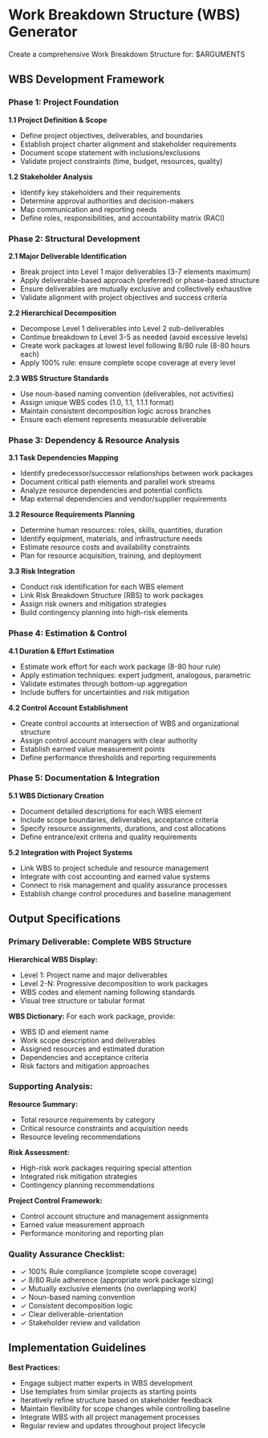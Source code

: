 # Work Breakdown Structure (WBS) Generator

Create a comprehensive Work Breakdown Structure for: $ARGUMENTS

## WBS Development Framework

### Phase 1: Project Foundation

**1.1 Project Definition & Scope**

- Define project objectives, deliverables, and boundaries
- Establish project charter alignment and stakeholder requirements
- Document scope statement with inclusions/exclusions
- Validate project constraints (time, budget, resources, quality)

**1.2 Stakeholder Analysis**

- Identify key stakeholders and their requirements
- Determine approval authorities and decision-makers
- Map communication and reporting needs
- Define roles, responsibilities, and accountability matrix (RACI)

### Phase 2: Structural Development

**2.1 Major Deliverable Identification**

- Break project into Level 1 major deliverables (3-7 elements maximum)
- Apply deliverable-based approach (preferred) or phase-based structure
- Ensure deliverables are mutually exclusive and collectively exhaustive
- Validate alignment with project objectives and success criteria

**2.2 Hierarchical Decomposition**

- Decompose Level 1 deliverables into Level 2 sub-deliverables
- Continue breakdown to Level 3-5 as needed (avoid excessive levels)
- Create work packages at lowest level following 8/80 rule (8-80 hours each)
- Apply 100% rule: ensure complete scope coverage at every level

**2.3 WBS Structure Standards**

- Use noun-based naming convention (deliverables, not activities)
- Assign unique WBS codes (1.0, 1.1, 1.1.1 format)
- Maintain consistent decomposition logic across branches
- Ensure each element represents measurable deliverable

### Phase 3: Dependency & Resource Analysis

**3.1 Task Dependencies Mapping**

- Identify predecessor/successor relationships between work packages
- Document critical path elements and parallel work streams
- Analyze resource dependencies and potential conflicts
- Map external dependencies and vendor/supplier requirements

**3.2 Resource Requirements Planning**

- Determine human resources: roles, skills, quantities, duration
- Identify equipment, materials, and infrastructure needs
- Estimate resource costs and availability constraints
- Plan for resource acquisition, training, and deployment

**3.3 Risk Integration**

- Conduct risk identification for each WBS element
- Link Risk Breakdown Structure (RBS) to work packages
- Assign risk owners and mitigation strategies
- Build contingency planning into high-risk elements

### Phase 4: Estimation & Control

**4.1 Duration & Effort Estimation**

- Estimate work effort for each work package (8-80 hour rule)
- Apply estimation techniques: expert judgment, analogous, parametric
- Validate estimates through bottom-up aggregation
- Include buffers for uncertainties and risk mitigation

**4.2 Control Account Establishment**

- Create control accounts at intersection of WBS and organizational structure
- Assign control account managers with clear authority
- Establish earned value measurement points
- Define performance thresholds and reporting requirements

### Phase 5: Documentation & Integration

**5.1 WBS Dictionary Creation**

- Document detailed descriptions for each WBS element
- Include scope boundaries, deliverables, acceptance criteria
- Specify resource assignments, durations, and cost allocations
- Define entrance/exit criteria and quality requirements

**5.2 Integration with Project Systems**

- Link WBS to project schedule and resource management
- Integrate with cost accounting and earned value systems
- Connect to risk management and quality assurance processes
- Establish change control procedures and baseline management

## Output Specifications

### Primary Deliverable: Complete WBS Structure

**Hierarchical WBS Display:**

- Level 1: Project name and major deliverables
- Level 2-N: Progressive decomposition to work packages
- WBS codes and element naming following standards
- Visual tree structure or tabular format

**WBS Dictionary:** For each work package, provide:

- WBS ID and element name
- Work scope description and deliverables
- Assigned resources and estimated duration
- Dependencies and acceptance criteria
- Risk factors and mitigation approaches

### Supporting Analysis:

**Resource Summary:**

- Total resource requirements by category
- Critical resource constraints and acquisition needs
- Resource leveling recommendations

**Risk Assessment:**

- High-risk work packages requiring special attention
- Integrated risk mitigation strategies
- Contingency planning recommendations

**Project Control Framework:**

- Control account structure and management assignments
- Earned value measurement approach
- Performance monitoring and reporting plan

### Quality Assurance Checklist:

- ✓ 100% Rule compliance (complete scope coverage)
- ✓ 8/80 Rule adherence (appropriate work package sizing)
- ✓ Mutually exclusive elements (no overlapping work)
- ✓ Noun-based naming convention
- ✓ Consistent decomposition logic
- ✓ Clear deliverable-orientation
- ✓ Stakeholder review and validation

## Implementation Guidelines

**Best Practices:**

- Engage subject matter experts in WBS development
- Use templates from similar projects as starting points
- Iteratively refine structure based on stakeholder feedback
- Maintain flexibility for scope changes while controlling baseline
- Integrate WBS with all project management processes
- Regular review and updates throughout project lifecycle
